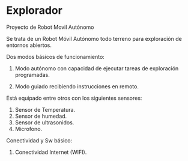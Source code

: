 # Explorador
Proyecto de Robot Movil Autónomo

Se trata de un Robot Móvil Autónomo todo terreno para exploración de entornos abiertos.

Dos modos básicos de funcionamiento:

 1. Modo autónomo con capacidad de ejecutar tareas de exploración programadas.
 
 2. Modo guiado recibiendo instrucciones en remoto.

Está equipado entre otros con los siguientes sensores:

 1. Sensor de Temperatura.
 2. Sensor de humedad.
 3. Sensor de ultrasonidos.
 4. Microfono.
 
Conectividad y Sw básico:

 1. Conectividad Internet (WIFI).
 


